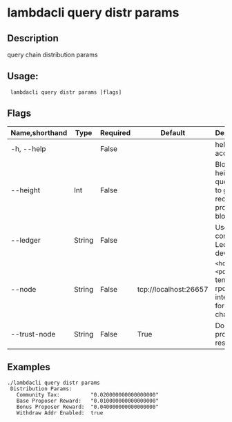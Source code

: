 # lambdacli query distr params

## Description

query chain distribution params

## Usage:

```
 lambdacli query distr params [flags]
```

## Flags

| Name,shorthand | Type   | Required | Default               | Description                                                  |
| -------------- | ------ | -------- | --------------------- | ------------------------------------------------------------ |
| -h, --help     |        | False    |                       | help for account                                             |
| --height       | Int    | False    |                       | Block height to query, omit to get most recent provable block|
| --ledger       | String | False    |                       | Use a connected Ledger device                                |
| --node         | String | False    | tcp://localhost:26657 | `<host>:<port>`to tendermint rpc interface for this chain    |
| --trust-node   | String | False    | True                  | Don't verify proofs for responses                            |


## Examples

```
./lambdacli query distr params
 Distribution Params:
   Community Tax:          "0.020000000000000000"
   Base Proposer Reward:   "0.010000000000000000"
   Bonus Proposer Reward:  "0.040000000000000000"
   Withdraw Addr Enabled:  true
```

​           

